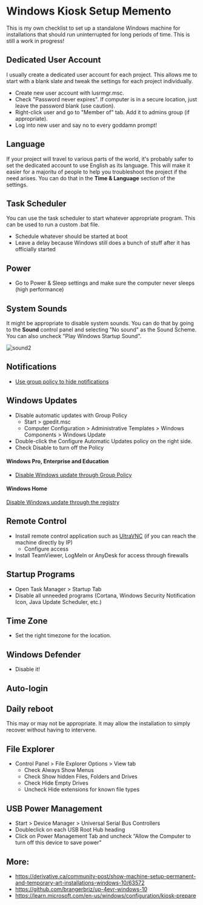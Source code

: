 # Windows Kiosk Setup Memento

This is my own checklist to set up a standalone Windows machine for installations that should run uninterrupted for long periods of time. This is still a work in progress!

## Dedicated User Account

I usually create a dedicated user account for each project. This allows me to start with a blank slate and tweak the settings for each project individually.

* Create new user account with lusrmgr.msc. 
* Check "Password never expires". If computer is in a secure location, just leave the password blank (use caution).
* Right-click user and go to "Member of" tab. Add it to admins group (if appropriate).
* Log into new user and say no to every goddamn prompt!

## Language

If your project will travel to various parts of the world, it's probably safer to set the dedicated account to use English as its language. This will make it easier for a majoritu of people to help you troubleshoot the project if the need arises. You can do that in the **Time & Language** section of the settings.

## Task Scheduler

You can use the task scheduler to start whatever appropriate program. This can be used to run a custom .bat file.

* Schedule whatever should be started at boot
* Leave a delay because Windows still does a bunch of stuff after it has officially started

## Power

* Go to Power & Sleep settings and make sure the computer never sleeps (high performance)

## System Sounds

It might be appropriate to disable system sounds. You can do that by going to the **Sound** control panel and selecting "No sound" as the Sound Scheme. You can also uncheck "Play Windows Startup Sound".

![sound2](https://github.com/djipco/windows-kiosk-memento/assets/3246696/73d63fdf-d624-41cb-bcc1-1c76348215c1)

## Notifications

* [Use group policy to hide notifications](https://docs.microsoft.com/en-us/windows/security/threat-protection/windows-defender-security-center/wdsc-hide-notifications#use-group-policy-to-hide-all-notifications)

## Windows Updates

* Disable automatic updates with Group Policy
  * Start > gpedit.msc
  *  Computer Configuration > Administrative Templates > Windows Components > Windows Update
*  Double-click the Configure Automatic Updates policy on the right side.
*  Check Disable to turn off the Policy

#### Windows Pro, Enterprise and Education

* [Disable Windows update through Group Policy](https://www.easeus.com/backup-recovery/how-to-stop-windows-10-from-automatically-update.html#part2)

#### Windows Home

[Disable Windows update through the registry](https://www.easeus.com/backup-recovery/how-to-stop-windows-10-from-automatically-update.html#part4)

## Remote Control

* Install remote control application such as [UltraVNC](https://uvnc.com) (if you can reach the machine directly by IP)
  * Configure access 
* Install TeamViewer, LogMeIn or AnyDesk for access through firewalls

## Startup Programs

* Open Task Manager > Startup Tab
* Disable all unneeded programs (Cortana, Windows Security Notification Icon, Java Update Scheduler, etc.)

## Time Zone

* Set the right timezone for the location.

## Windows Defender

* Disable it!

## Auto-login

## Daily reboot

This may or may not be appropriate. It may allow the installation to simply recover without having to intervene.

## File Explorer

* Control Panel > File Explorer Options > View tab 
  * Check Always Show Menus
  * Check Show hidden Files, Folders and Drives
  * Check Hide Empty Drives
  * Uncheck Hide extensions for known file types

## USB Power Management

* Start > Device Manager > Universal Serial Bus Controllers
* Doubleclick on each USB Root Hub heading
* Click on Power Management Tab and uncheck “Allow the Computer to turn off this device to save power"

## More: 

* https://derivative.ca/community-post/show-machine-setup-permanent-and-temporary-art-installations-windows-10/63572
* https://github.com/brangerbriz/up-4evr-windows-10
* https://learn.microsoft.com/en-us/windows/configuration/kiosk-prepare
